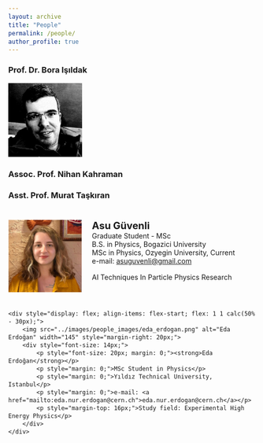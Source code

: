 ```yaml
---
layout: archive
title: "People"
permalink: /people/
author_profile: true
---
```


### Prof. Dr. Bora Işıldak

<p align="left"><img src="../images/people_images/bora_isildak.png" alt="drawing" width="150"></p>

### Assoc. Prof. Nihan Kahraman

### Asst. Prof. Murat Taşkıran
#
#
#

<div style="display: flex; flex-wrap: wrap; gap: 20px;">
    <div style="display: flex; align-items: flex-start; flex: 1 1 calc(50% - 30px);">
        <img src="../images/people_images/asu_guvenli.png" alt="Asu Güvenli" width="150" style="margin-right: 20px;">
        <div style="font-size: 14px;">
            <p style="font-size: 20px; margin: 0;"><strong>Asu Güvenli</strong></p>
            <p style="margin: 0;">Graduate Student - MSc</p>
            <p style="margin: 0;">B.S. in Physics, Bogazici University</p>
            <p style="margin: 0;">MSc in Physics, Ozyegin University, Current</p>
            <p style="margin: 0;">e-mail: <a href="mailto:asuguvenli@gmail.com">asuguvenli@gmail.com</a></p>
            <p style="margin-top: 16px;">AI Techniques In Particle Physics Research</p>
        </div>
    </div>
    
    <div style="display: flex; align-items: flex-start; flex: 1 1 calc(50% - 30px);">
        <img src="../images/people_images/eda_erdogan.png" alt="Eda Erdoğan" width="145" style="margin-right: 20px;">
        <div style="font-size: 14px;">
            <p style="font-size: 20px; margin: 0;"><strong>Eda Erdoğan</strong></p>
            <p style="margin: 0;">MSc Student in Physics</p>
            <p style="margin: 0;">Yıldız Technical University, Istanbul</p>
            <p style="margin: 0;">e-mail: <a href="mailto:eda.nur.erdogan@cern.ch">eda.nur.erdogan@cern.ch</a></p>
            <p style="margin-top: 16px;">Study field: Experimental High Energy Physics</p>
        </div>
    </div>
</div>
